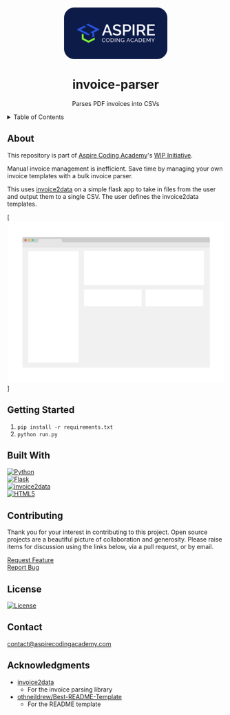 <!--
MIT License

Copyright (c) 2025 Aspire Coding Academy LLC

Permission is hereby granted, free of charge, to any person obtaining a copy
of this software and associated documentation files (the "Software"), to deal
in the Software without restriction, including without limitation the rights
to use, copy, modify, merge, publish, distribute, sublicense, and/or sell
copies of the Software, and to permit persons to whom the Software is
furnished to do so, subject to the following conditions:

The above copyright notice and this permission notice shall be included in all
copies or substantial portions of the Software.

THE SOFTWARE IS PROVIDED "AS IS", WITHOUT WARRANTY OF ANY KIND, EXPRESS OR
IMPLIED, INCLUDING BUT NOT LIMITED TO THE WARRANTIES OF MERCHANTABILITY,
FITNESS FOR A PARTICULAR PURPOSE AND NONINFRINGEMENT. IN NO EVENT SHALL THE
AUTHORS OR COPYRIGHT HOLDERS BE LIABLE FOR ANY CLAIM, DAMAGES OR OTHER
LIABILITY, WHETHER IN AN ACTION OF CONTRACT, TORT OR OTHERWISE, ARISING FROM,
OUT OF OR IN CONNECTION WITH THE SOFTWARE OR THE USE OR OTHER DEALINGS IN THE
SOFTWARE.

<!-- PROJECT LOGO -->
<br />
<div align="center">
  <a href="https://aspirecodingacademy.com">
    <img src="readme-assets/background_navy_rounded.svg" alt="Logo" width="240">
  </a>
  <h1 align="center">invoice-parser</h1>

  <p align="center">Parses PDF invoices into CSVs</p>
</div>

<!-- TABLE OF CONTENTS -->
<details>
  <summary>Table of Contents</summary>
  <ol>
    <li><a href="#about">About</a></li>
    <li><a href="#getting-started">Getting Started</a></li>
    <li><a href="#built-with">Built With</a></li>
    <li><a href="#contributing">Contributing</a></li>
    <li><a href="#license">License</a></li>
    <li><a href="#contact">Contact</a></li>
    <li><a href="#acknowledgments">Acknowledgments</a></li>
  </ol>
</details>

## About

This repository is part of [Aspire Coding Academy][aspirecodingacademy-url]'s [WIP Initiative][wip-initiative-url].

Manual invoice management is inefficient. Save time by managing your own invoice templates with a bulk invoice parser.

This uses [invoice2data][invoice2data-url] on a simple flask app to take in files from the user and output them to a single CSV. The user defines the invoice2data templates.

[![Screen Shot][product-screenshot]]

## Getting Started

1. `pip install -r requirements.txt`
2. `python run.py`

## Built With

[![Python][python-shield]][python-url]\
[![Flask][flask-shield]][flask-url]\
[![invoice2data][invoice2data-shield]][invoice2data-url]\
[![HTML5][html-shield]][html-url]

## Contributing

Thank you for your interest in contributing to this project. Open source projects are a beautiful picture of collaboration and generosity. Please raise items for discussion using the links below, via a pull request, or by email.

[Request Feature][feature-request-url]<br>
[Report Bug][bug-report-url]

## License

[![License][license-shield]][license-url]

## Contact

[contact@aspirecodingacademy.com](mailto:hello@aspirecodingacademy.com)

## Acknowledgments

-   [invoice2data][invoice2data-url]
    -   For the invoice parsing library
-   [othneildrew/Best-README-Template][readme-template-url]
    -   For the README template

<!-- MARKDOWN LINKS -->
<!-- https://www.markdownguide.org/basic-syntax/#reference-style-links -->

<!-- aca -->

[aspirecodingacademy-url]: https://aspirecodingacademy.com
[wip-initiative-url]: https://github.com/aspirecodingacademy/wip-initiative

<!-- repo -->

[feature-request-url]: https://github.com/aspirecodingacademy/python-appetizers/issues/new?labels=enhancement&template=feature-request---.md
[bug-report-url]: https://github.com/aspirecodingacademy/python-appetizers/issues/new?labels=bug&template=bug-report---.md

<!-- about -->

[product-screenshot]: readme-assets/screenshot.png

<!-- usage -->

[usage-screenshot]: readme-assets/screenshot.png

<!-- built_with -->

[python-shield]: https://img.shields.io/badge/python-3670A0?style=for-the-badge&logo=python&logoColor=ffdd54
[python-url]: https://python.org/
[react-shield]: https://img.shields.io/badge/React-20232A?style=for-the-badge&logo=react&logoColor=61DAFB
[react-url]: https://reactjs.org/
[markdown-shield]: https://img.shields.io/badge/markdown-%23000000.svg?style=for-the-badge&logo=markdown&logoColor=white
[markdown-url]: https://www.markdownguide.org/
[flask-shield]: https://img.shields.io/badge/Flask-000000?style=for-the-badge&logo=flask&logoColor=white
[flask-url]: https://flask.palletsprojects.com/
[invoice2data-shield]: https://img.shields.io/badge/invoice2data-000000?style=for-the-badge&logo=invoice2data&logoColor=white
[invoice2data-url]: https://github.com/invoice-x/invoice2data
[html-shield]: https://img.shields.io/badge/HTML5-E34F26?style=for-the-badge&logo=html5&logoColor=white
[html-url]: https://developer.mozilla.org/en-US/docs/Web/HTML

<!-- license -->

[license-shield]: https://img.shields.io/github/license/aspirecodingacademy/python-appetizers.svg?style=for-the-badge
[license-url]: https://github.com/aspirecodingacademy/python-appetizers/blob/master/LICENSE.txt

<!-- acknowledgements -->

[readme-template-url]: https://github.com/othneildrew/Best-README-Template
